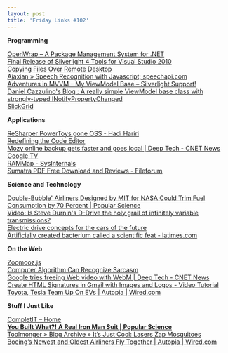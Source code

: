 ```yaml
---
layout: post
title: 'Friday Links #102'
---
```

**Programming**

[OpenWrap – A Package Management System for .NET](http://strangelights.com/blog/archive/2010/05/16/1661.aspx)   
[Final Release of Silverlight 4 Tools for Visual Studio 2010](http://karlshifflett.wordpress.com/2010/05/17/final-release-of-silverlight-4-tools-for-visual-studio-2010-wpf-developers-you-need-this-also/)   
[Copying Files Over Remote Desktop](http://haacked.com/archive/2010/05/18/remote-desktop-file-copy.aspx)   
[Ajaxian » Speech Recognition with Javascript; speechapi.com](http://ajaxian.com/archives/speech-recognition-with-javascript-speechapi-com?utm_source=feedburner&utm_medium=feed&utm_campaign=Feed%3A+ajaxian+%28Ajaxian+Blog%29&utm_content=Google+Reader)   
[Adventures in MVVM – My ViewModel Base – Silverlight Support!](http://houseofbilz.com/archive/2010/05/14/adventures-in-mvvm-ndash-my-viewmodel-base-ndash-silverlight-support.aspx?utm_source=feedburner&utm_medium=feed&utm_campaign=Feed%3A+genisio+%28Brian%27s+House+of+Bilz%29)   
[Daniel Cazzulino's Blog : A really simple ViewModel base class with strongly-typed INotifyPropertyChanged ](http://www.clariusconsulting.net/blogs/kzu/archive/2010/05/14/244098.aspx?utm_source=feedburner&utm_medium=feed&utm_campaign=Feed%3A+DanielCazzulino+%28Daniel+Cazzulino%27s+Blog%29&utm_content=Google+Reader)   
[SlickGrid](http://github.com/mleibman/SlickGrid)

**Applications**

[ReSharper PowerToys gone OSS - Hadi Hariri](http://devlicio.us/blogs/hadi_hariri/archive/2010/05/14/resharper-powertoys-gone-oss.aspx?utm_source=feedburner&utm_medium=feed&utm_campaign=Feed%3A+Devlicious+%28Devlicio.us%29&utm_content=Google+Reader)   
[Redefining the Code Editor](http://ariankulp.com/archive/2010/05/15/redefining-the-code-editor.aspx)   
[Mozy online backup gets faster and goes local | Deep Tech - CNET News](http://news.cnet.com/8301-30685_3-20005103-264.html?part=rss&subj=news&tag=2547-1_3-0-20)   
[Google TV ](http://www.google.com/tv/)   
[RAMMap - SysInternals ](http://technet.microsoft.com/en-us/sysinternals/ff700229.aspx)   
[Sumatra PDF Free Download and Reviews - Fileforum](http://fileforum.betanews.com/detail/Sumatra-PDF/1177957646/1?utm_source=feedburner&utm_medium=feed&utm_campaign=Feed%3A+fileforum%2Ffull+%28Fileforum+-+full+feed%29)

**Science and Technology**

[Double-Bubble' Airliners Designed by MIT for NASA Could Trim Fuel Consumption by 70 Percent | Popular Science](http://www.popsci.com/technology/article/2010-05/mit-designed-double-bubble-airliners-could-trim-fuel-consumption-70-percent)   
[Video: Is Steve Durnin's D-Drive the holy grail of infinitely variable transmissions?](http://www.gizmag.com/steve-durnin-ddrive-d-drive-infinitely-variable-transmission-geared/15088/)   
[Electric drive concepts for the cars of the future](http://www.sciencedaily.com/releases/2010/04/100419132401.htm?utm_source=feedburner&utm_medium=feed&utm_campaign=Feed%3A+sciencedaily+%28ScienceDaily%3A+Latest+Science+News%29)   
[Artificially created bacterium called a scientific feat - latimes.com ](http://www.latimes.com/news/science/la-sci-synthetic-genome-20100521,0,4710600.story)

**On the Web**

[Zoomooz.js ](http://janne.aukia.com/zoomooz/)   
[Computer Algorithm Can Recognize Sarcasm](http://www.popsci.com/technology/article/2010-05/computer-algorithm-can-recognize-sarcasm-which-soooo-cool)   
[Google tries freeing Web video with WebM | Deep Tech - CNET News ](http://news.cnet.com/8301-30685_3-20005378-264.html)   
[Create HTML Signatures in Gmail with Images and Logos - Video Tutorial](http://www.labnol.org/internet/gmail-html-signatures/13727/)   
[Toyota, Tesla Team Up On EVs | Autopia | Wired.com](http://www.wired.com/autopia/2010/05/toyota-tesla-team-up-on-evs/)

**Stuff I Just Like**

[CompletIT – Home ](http://www.completit.com/#)   
[**You Built What?! A Real Iron Man Suit | Popular Science**](http://www.popsci.com/diy/article/2010-05/you-built-what-real-iron-man)   
[Toolmonger » Blog Archive » It’s Just Cool: Lasers Zap Mosquitoes   
](http://toolmonger.com/2010/05/17/its-just-cool-lasers-zap-mosquitoes/)[Boeing’s Newest and Oldest Airliners Fly Together | Autopia | Wired.com](http://www.wired.com/autopia/2010/05/boeings-newest-and-oldest-airliners-fly-together/)
